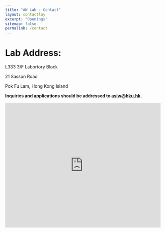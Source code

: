 ```yaml
---
title: "AW Lab - Contact"
layout: contactlay
excerpt: "Openings"
sitemap: false
permalink: /contact
---
```


# Lab Address:
L333 3/F Labortory Block

21 Sasson Road

Pok Fu Lam, Hong Kong Island

**Inquiries and applications should be addressed to aslw@hku.hk.**

<div class="pic">
<iframe width="500" height="400" src="https://maps.google.com/maps?width=100%&amp;height=600&amp;hl=en&amp;q=21%20sasson%20road%2C%20hong%20kong+(My%20Business%20Name)&amp;ie=UTF8&amp;t=&amp;z=16&amp;iwloc=B&amp;output=embed" frameborder="0" scrolling="no" marginheight="0" marginwidth="0"><a href="https://www.maps.ie/map-my-route/">Draw map route</a></iframe></div><br />
  </div>
</div>

